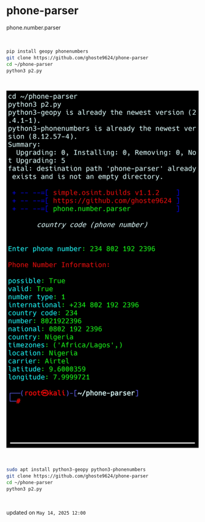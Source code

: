 # phone-parser
phone.number.parser 

<br>

```bash
pip install geopy phonenumbers 
git clone https://github.com/ghoste9624/phone-parser
cd ~/phone-parser
python3 p2.py
```
<br>

![alt text](
https://github.com/ghoste9624/phone-parser/blob/main/files%2FScreenshot_20250514-003537_Termux.jpg)

<br>

```bash
sudo apt install python3-geopy python3-phonenumbers
git clone https://github.com/ghoste9624/phone-parser
cd ~/phone-parser
python3 p2.py
```

<br>

updated on 
``
May 14, 2025 12:00
``

